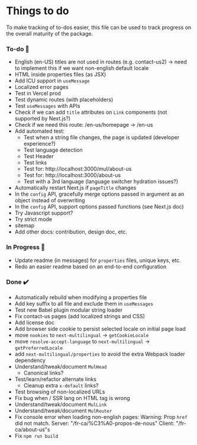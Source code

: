 # Things to do

To make tracking of to-dos easier, this file can be used to track progress on the overall maturity of the package.

### To-do 📝

- English (en-US) titles are not used in routes (e.g. contact-us2) -> need to implement this if we want non-english default locale
- HTML inside properties files (as JSX)
- Add ICU support in `useMessage`
- Localized error pages
- Test in Vercel prod
- Test dynamic routes (with placeholders)
- Test `useMessages` with APIs
- Check if we can add `title` attributes on `Link` components (not supported by Next.js?)
- Check if we need this route: /en-us/homepage -> /en-us
- Add automated test:
  - Test when a string file changes, the page is updated (developer experience?)
  - Test language detection
  - Test Header
  - Test links
  - Test for: http://localhost:3000/mul/about-us
  - Test for: http://localhost:3000/about-us
  - Test with a 3rd language (language switcher hydration issues?)
- Automatically restart Next.js if `pageTitle` changes
- In the `config` API, gracefully merge options passed in argument as an object instead of overwriting
- In the `config` API, support options passed functions (see Next.js doc)
- Try Javascript support?
- Try strict mode
- sitemap
- Add other docs: contribution, design doc, etc.

### In Progress 🚧

- Update readme (in messages) for `properties` files, unique keys, etc.
- Redo an easier readme based on an end-to-end configuration

### Done ✔️

- Automatically rebuild when modifying a properties file
- Add key suffix to all file and exclude them in `useMessages`
- Test new Babel plugin modular string loader
- Fix contact-us pages (add localized strings and CSS)
- Add license doc
- Add browser side cookie to persist selected locale on initial page load
- move `nookies` to  `next-multilingual` -> `getCookieLocale`
- move `resolve-accept-language` to  `next-multilingual` -> `getPreferredLocale`
- add `next-multilingual/properties` to avoid the extra Webpack loader dependency
- Understand/tweak/document `MulHead`
  - Canonical links?
- Test/learn/refactor alternate links
  - Cleanup extra `x-default` links?
- Test browsing of non-localized URLs
- Fix bug when / SSR lang on HTML tag is wrong
- Understand/tweak/document `MulLink`
- Understand/tweak/document `MulRouter`
- Fix console error when loading non-english pages: Warning: Prop `href` did not match. Server: "/fr-ca/%C3%A0-propos-de-nous" Client: "/fr-ca/about-us"s
- Fix `npm run build`


